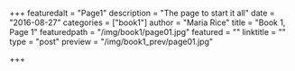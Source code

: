 +++
featuredalt = "Page1"
description = "The page to start it all"
date = "2016-08-27"
categories = ["book1"]
author = "Maria Rice"
title = "Book 1, Page 1"
featuredpath = "/img/book1/page01.jpg"
featured = ""
linktitle = ""
type = "post"
preview = "/img/book1_prev/page01.jpg"

+++

